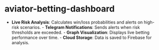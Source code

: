 # aviator-betting-dashboard
- **Live Risk Analysis**: Calculates win/loss probabilities and alerts on high-risk scenarios. - **Telegram Notifications**: Sends alerts when risk thresholds are exceeded. - **Graph Visualization**: Displays live betting performance over time. - **Cloud Storage**: Data is saved to Firebase for analysis.  
